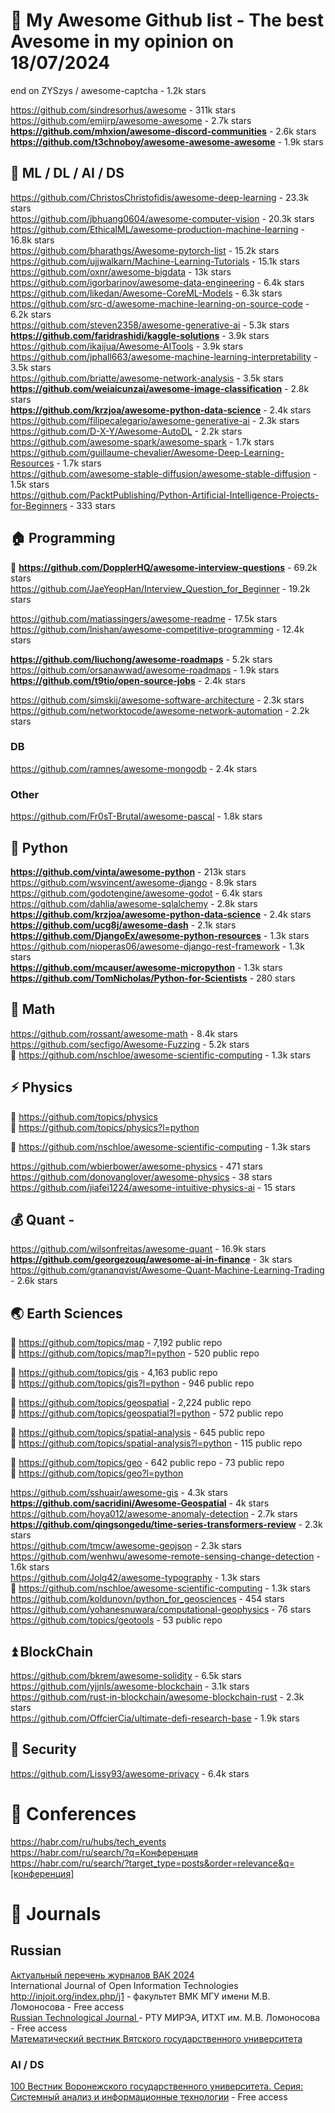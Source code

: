 # 🐙 My Awesome Github list - The best Avesome in my opinion on 18/07/2024                   
end on ZYSzys / awesome-captcha - 1.2k stars                      

https://github.com/sindresorhus/awesome - 311k stars                       
https://github.com/emijrp/awesome-awesome -  2.7k stars                  
**https://github.com/mhxion/awesome-discord-communities** - 2.6k stars                    
**https://github.com/t3chnoboy/awesome-awesome-awesome** - 1.9k stars                   

## 🚗 ML / DL / AI / DS                    
https://github.com/ChristosChristofidis/awesome-deep-learning -  23.3k stars                    
https://github.com/jbhuang0604/awesome-computer-vision  - 20.3k stars                  
https://github.com/EthicalML/awesome-production-machine-learning -  16.8k stars                           
https://github.com/bharathgs/Awesome-pytorch-list - 15.2k stars                 
https://github.com/ujjwalkarn/Machine-Learning-Tutorials - 15.1k stars                     
https://github.com/oxnr/awesome-bigdata - 13k stars                    
https://github.com/igorbarinov/awesome-data-engineering - 6.4k stars           
https://github.com/likedan/Awesome-CoreML-Models - 6.3k stars                
https://github.com/src-d/awesome-machine-learning-on-source-code -  6.2k stars     
https://github.com/steven2358/awesome-generative-ai -  5.3k stars     
**https://github.com/faridrashidi/kaggle-solutions** - 3.9k stars                   
https://github.com/ikaijua/Awesome-AITools - 3.9k stars                   
https://github.com/jphall663/awesome-machine-learning-interpretability -  3.5k stars            
https://github.com/briatte/awesome-network-analysis - 3.5k stars               
**https://github.com/weiaicunzai/awesome-image-classification** - 2.8k stars             
**https://github.com/krzjoa/awesome-python-data-science** - 2.4k stars              
https://github.com/filipecalegario/awesome-generative-ai - 2.3k stars       
https://github.com/D-X-Y/Awesome-AutoDL -  2.2k stars              
https://github.com/awesome-spark/awesome-spark - 1.7k stars                  
https://github.com/guillaume-chevalier/Awesome-Deep-Learning-Resources -  1.7k stars           
https://github.com/awesome-stable-diffusion/awesome-stable-diffusion - 1.5k stars                
https://github.com/PacktPublishing/Python-Artificial-Intelligence-Projects-for-Beginners -  333 stars              

## 🏠 Programming 
📍 **https://github.com/DopplerHQ/awesome-interview-questions** - 69.2k stars                  
https://github.com/JaeYeopHan/Interview_Question_for_Beginner - 19.2k stars   

https://github.com/matiassingers/awesome-readme - 17.5k stars                       
https://github.com/lnishan/awesome-competitive-programming -  12.4k stars                 

**https://github.com/liuchong/awesome-roadmaps** - 5.2k stars    
https://github.com/orsanawwad/awesome-roadmaps - 1.9k stars    
**https://github.com/t9tio/open-source-jobs** - 2.4k stars   

https://github.com/simskij/awesome-software-architecture -  2.3k stars             
https://github.com/networktocode/awesome-network-automation - 2.2k stars          

### DB                           
https://github.com/ramnes/awesome-mongodb - 2.4k stars        

### Other
https://github.com/Fr0sT-Brutal/awesome-pascal - 1.8k stars              


## 🐍 Python         
**https://github.com/vinta/awesome-python** - 213k stars                       
https://github.com/wsvincent/awesome-django - 8.9k stars                          
https://github.com/godotengine/awesome-godot - 6.4k stars                  
https://github.com/dahlia/awesome-sqlalchemy -  2.8k stars         
**https://github.com/krzjoa/awesome-python-data-science** - 2.4k stars                       
**https://github.com/ucg8j/awesome-dash** - 2.1k stars                              
**https://github.com/DjangoEx/awesome-python-resources** - 1.3k stars               
https://github.com/nioperas06/awesome-django-rest-framework - 1.3k stars               
**https://github.com/mcauser/awesome-micropython** - 1.3k stars                  
**https://github.com/TomNicholas/Python-for-Scientists** - 280 stars                        

## 📝 Math 
https://github.com/rossant/awesome-math - 8.4k stars           
https://github.com/secfigo/Awesome-Fuzzing - 5.2k stars             
🚩 https://github.com/nschloe/awesome-scientific-computing - 1.3k stars                  

## ⚡ Physics
💜 https://github.com/topics/physics                     
💜 https://github.com/topics/physics?l=python                     

🚩 https://github.com/nschloe/awesome-scientific-computing - 1.3k stars                  

https://github.com/wbierbower/awesome-physics -  471 stars                   
https://github.com/donovanglover/awesome-physics -  38 stars       
https://github.com/jiafei1224/awesome-intuitive-physics-ai - 15 stars                

## 💰 Quant - 
https://github.com/wilsonfreitas/awesome-quant - 16.9k stars                                        
**https://github.com/georgezouq/awesome-ai-in-finance** -  3k stars               
https://github.com/grananqvist/Awesome-Quant-Machine-Learning-Trading -  2.6k stars                 


## 🌏 Earth Sciences                 
💜 https://github.com/topics/map - 7,192 public repo              
💜 https://github.com/topics/map?l=python - 520 public repo                

💜 https://github.com/topics/gis - 4,163 public repo                 
💜 https://github.com/topics/gis?l=python -  946 public repo                 

💜 https://github.com/topics/geospatial - 2,224 public repo                                       
💜 https://github.com/topics/geospatial?l=python - 572 public repo                                      

💜 https://github.com/topics/spatial-analysis - 645 public repo           
💜 https://github.com/topics/spatial-analysis?l=python -  115 public repo                 

💜 https://github.com/topics/geo -  642 public repo - 73 public repo                                 
💜 https://github.com/topics/geo?l=python

https://github.com/sshuair/awesome-gis -  4.3k stars                                 
**https://github.com/sacridini/Awesome-Geospatial** - 4k stars                                            
https://github.com/hoya012/awesome-anomaly-detection - 2.7k stars  
**https://github.com/qingsongedu/time-series-transformers-review**  - 2.3k stars                
https://github.com/tmcw/awesome-geojson - 2.3k stars                
https://github.com/wenhwu/awesome-remote-sensing-change-detection - 1.6k stars   
https://github.com/Jolg42/awesome-typography - 1.3k stars             
🚩 https://github.com/nschloe/awesome-scientific-computing - 1.3k stars                               
https://github.com/koldunovn/python_for_geosciences -  454 stars                               
https://github.com/yohanesnuwara/computational-geophysics -  76 stars  
https://github.com/topics/geotools -  53 public repo                 

## ⏫ BlockChain
https://github.com/bkrem/awesome-solidity -  6.5k stars       
https://github.com/yjjnls/awesome-blockchain - 3.1k stars               
https://github.com/rust-in-blockchain/awesome-blockchain-rust - 2.3k stars               
https://github.com/OffcierCia/ultimate-defi-research-base - 1.9k stars                    

## 🗿 Security
https://github.com/Lissy93/awesome-privacy - 6.4k stars                      

# 🎉 Conferences                             
https://habr.com/ru/hubs/tech_events                
https://habr.com/ru/search/?q=Конференция                 
https://habr.com/ru/search/?target_type=posts&order=relevance&q=[конференция]                          

# 📄 Journals    
## Russian          
[Актуальный перечень журналов ВАК 2024](https://sibac.info/blog/perechen-recenziruemyh-nauchnyh-izdaniy-vak)                
International Journal of Open Information Technologies http://injoit.org/index.php/j1 - факультет ВМК МГУ имени М.В. Ломоносова - Free access              
[Russian Technological Journal ](https://www.rtj-mirea.ru/jour) - РТУ МИРЭА, ИТХТ им. М.В. Ломоносова - Free access                                   
[Математический вестник Вятского государственного университета](http://advanced-science.ru/izdaniyamatvest)            

### AI / DS        
[100 Вестник Воронежского государственного университета. Серия: Системный анализ и информационные технологии](https://journals.vsu.ru/sait/issue/archive) - Free access                                                     
